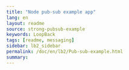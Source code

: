 ```yaml
---
title: "Node pub-sub example app"
lang: en
layout: readme
source: strong-pubsub-example
keywords: LoopBack
tags: [readme, messaging]
sidebar: lb2_sidebar
permalink: /doc/en/lb2/Pub-sub-example.html
summary:
---
```

